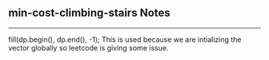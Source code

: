 <h2>min-cost-climbing-stairs Notes</h2><hr>fill(dp.begin(), dp.end(), -1);
This is used because we are intializing the vector globally so leetcode is giving some issue.
